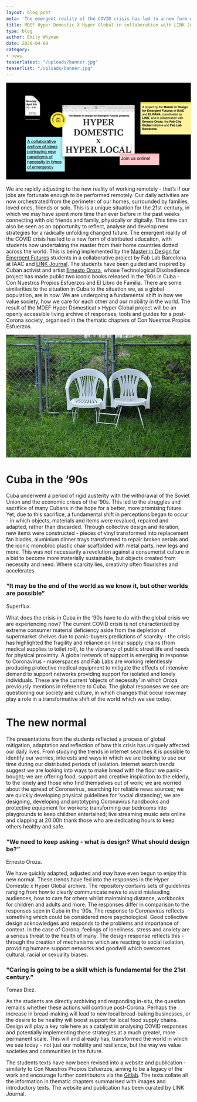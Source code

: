 ```yaml
---
layout: blog_post
meta: 'The emergent reality of the COVID crisis has led to a new form of distributed education, with students now undertaking the master from their home countries dotted across the world. This is being implemented by the Master in Design for Emergent Futures students in a collaborative project by Fab Lab Barcelona at IAAC and LINK Journal. '
title: MDEF Hyper Domestic X Hyper Global in collaboration with LINK Journal 
type: blog
author: Emily Whyman
date: 2020-04-09 
category:
- news
teaserlatest: "/uploads/banner.jpg"
teaserlist: "/uploads/banner.jpg"
---
```


![](/uploads/banner.jpg)

We are rapidly adjusting to the new reality of working remotely - that’s if our jobs are fortunate enough to be performed remotely. Our daily activities are now orchestrated from the perimeter of our homes, surrounded by families, loved ones, friends or solo. This is a unique situation for the 21st-century, in which we may have spent more time than ever before in the past weeks connecting with old friends and family, physically or digitally. This time can also be seen as an opportunity to reflect, analyse and develop new strategies for a radically unfolding changed future. The emergent reality of the COVID crisis has led to a new form of distributed education, with students now undertaking the master from their home countries dotted across the world. This is being implemented by the [Master in Design for Emergent Futures](https://iaac.net/educational-programmes/masters-programmes/master-in-design-for-emergent-futures-mdef/) students in a collaborative project by Fab Lab Barcelona at IAAC and [LINK Journal](https://www.instagram.com/linkjournal/). The students have been guided and inspired by Cuban activist and artist [Ernesto Oroza](https://www.ernestooroza.com/), whose Technological Disobedience project has made public two iconic books released in the ’90s in Cuba - Con Nuestros Propios Esfuerzos and El Libro de Familia. There are some similarities to the situation in Cuba to the situation we, as a global population, are in now. We are undergoing a fundamental shift in how we value society, how we care for each other and our mobility in the world. The result of the MDEF Hyper Domesticat x Hyper Global project will be an openly accessible living archive of responses, tools and guides for a post-Corona society, organised in the thematic chapters of Con Nuestros Propios Esfuerzos. 

![](/uploads/ernesto-oroza-chairs.jpg)

# Cuba in the ‘90s

Cuba underwent a period of rigid austerity with the withdrawal of the Soviet Union and the economic crises of the ‘90s. This led to the struggles and sacrifice of many Cubans in the hope for a better, more promising future. Yet, due to this sacrifice, a fundamental shift in perceptions began to occur - in which objects, materials and items were revalued, repaired and adapted, rather than discarded. Through collective design and iteration, new items were constructed - pieces of vinyl transformed into replacement fan blades, aluminium dinner trays transformed to repair broken aerials and the iconic monobloc plastic chair scaffolded with metal parts, new legs and more. This was not necessarily a revolution against a consumerist culture in a bid to become more materially sustainable, but objects created from necessity and need. Where scarcity lies, creativity often flourishes and accelerates.

### “It may be the end of the world as we know it, but other worlds are possible” 
Superflux.

What does the crisis in Cuba in the ’90s have to do with the global crisis we are experiencing now? The current COVID crisis is not characterized by extreme consumer material deficiency aside from the depletion of supermarket shelves due to panic-buyers predictions of scarcity - the crisis has highlighted the fragility and reliance on linear supply chains (from medical supplies to toilet roll), to the vibrancy of public street life and needs for physical proximity. A global network of support is emerging in response to Coronavirus - makerspaces and Fab Labs are working relentlessly producing protective medical equipment to mitigate the effects of intensive demand to support networks providing support for isolated and lonely individuals. These are the current ‘objects of necessity’ in which Oroza previously mentions in reference to Cuba. The global responses we see are questioning our society and culture, in which changes that occur now may play a role in a transformative shift of the world which we see today. 


# The new normal 

The presentations from the students reflected a process of global mitigation, adaptation and reflection of how this crisis has uniquely affected our daily lives. From studying the trends in internet searches it is possible to identify our worries, interests and ways in which we are looking to use our time during our distributed periods of isolation. Internet search trends suggest we are looking into ways to make bread with the flour we panic-bought; we are offering food, support and creative inspiration to the elderly, to the lonely and those who find themselves out of work; we are worried about the spread of Coronavirus, searching for reliable news sources; we are quickly developing physical guidelines for ‘social distancing’; we are designing, developing and prototyping Coronavirus handbooks and protective equipment for workers; transforming our bedrooms into playgrounds to keep children entertained; live streaming music sets online and clapping at 20:00h thank those who are dedicating hours to keep others healthy and safe. 

### “We need to keep asking - what is design? What should design be?” 
Ernesto Oroza.

We have quickly adapted, adjusted and may have even begun to enjoy this new normal. These trends have fed into the responses in the Hyper Domestic x Hyper Global archive. The repository contains sets of guidelines ranging from how to clearly communicate news to avoid misleading audiences, how to care for others whilst maintaining distance, workbooks for children and adults and more. The responses differ in comparison to the responses seen in Cuba in the ‘90s. The response to Coronavirus reflects something which could be considered more psychological. Good collective design acknowledges and responds to the problems and importance of context. In the case of Corona, feelings of loneliness, stress and anxiety are a serious threat to the health of many. The design response reflects this - through the creation of mechanisms which are reacting to social isolation, providing humane support networks and goodwill which overcomes cultural, racial or sexuality biases. 

### “Caring is going to be a skill which is fundamental for the 21st century.” 
Tomas Diez.

As the students are directly archiving and responding in-situ, the question remains whether these actions will continue post-Corona. Perhaps the increase in bread-making will lead to new local bread-baking businesses, or the desire to be healthy will boost support for local food supply chains. Design will play a key role here as a catalyst in analysing COVID responses and potentially implementing these strategies at a much greater, more permanent scale. This will and already has, transformed the world in which we see today - not just our mobility and resilience, but the way we value societies and communities in the future. 
 
The students texts have now been revised into a website and publication - similarly to Con Nuestros Propios Esfuerzos, aiming to be a legacy of the work and encourage further contributors via the [Gitlab](https://gitlab.com/link-journal/link-x-mdef). The texts collate all the information in thematic chapters summarised with images and introductory texts. The website and publication has been curated by LINK Journal. 

